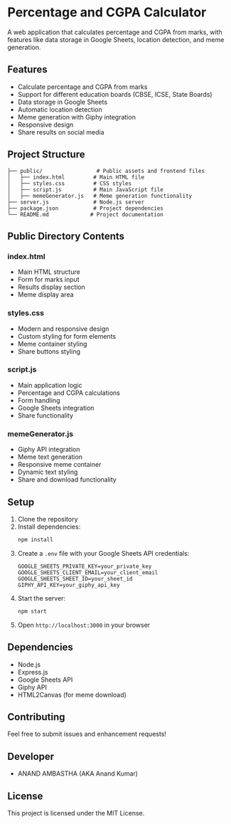 # Percentage and CGPA Calculator

A web application that calculates percentage and CGPA from marks, with features like data storage in Google Sheets, location detection, and meme generation.

## Features

- Calculate percentage and CGPA from marks
- Support for different education boards (CBSE, ICSE, State Boards)
- Data storage in Google Sheets
- Automatic location detection
- Meme generation with Giphy integration
- Responsive design
- Share results on social media

## Project Structure

```
├── public/                 # Public assets and frontend files
│   ├── index.html         # Main HTML file
│   ├── styles.css         # CSS styles
│   ├── script.js          # Main JavaScript file
│   ├── memeGenerator.js   # Meme generation functionality
├── server.js              # Node.js server
├── package.json           # Project dependencies
└── README.md             # Project documentation
```

## Public Directory Contents

### index.html
- Main HTML structure
- Form for marks input
- Results display section
- Meme display area

### styles.css
- Modern and responsive design
- Custom styling for form elements
- Meme container styling
- Share buttons styling

### script.js
- Main application logic
- Percentage and CGPA calculations
- Form handling
- Google Sheets integration
- Share functionality

### memeGenerator.js
- Giphy API integration
- Meme text generation
- Responsive meme container
- Dynamic text styling
- Share and download functionality

## Setup

1. Clone the repository
2. Install dependencies:
   ```bash
   npm install
   ```
3. Create a `.env` file with your Google Sheets API credentials:
   ```
   GOOGLE_SHEETS_PRIVATE_KEY=your_private_key
   GOOGLE_SHEETS_CLIENT_EMAIL=your_client_email
   GOOGLE_SHEETS_SHEET_ID=your_sheet_id
   GIPHY_API_KEY=your_giphy_api_key
   ```
4. Start the server:
   ```bash
   npm start
   ```
5. Open `http://localhost:3000` in your browser

## Dependencies

- Node.js
- Express.js
- Google Sheets API
- Giphy API
- HTML2Canvas (for meme download)

## Contributing

Feel free to submit issues and enhancement requests!


## Developer
- ANAND AMBASTHA (AKA Anand Kumar)


## License

This project is licensed under the MIT License. 
